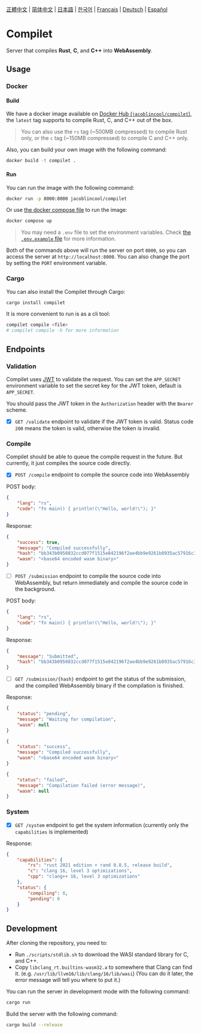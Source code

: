 <!-- ai18n [ignore] -->
[正體中文](translated/README.zh-TW.md) | [简体中文](translated/README.zh-CN.md) | [日本語](translated/README.ja.md) | [한국어](translated/README.ko.md) | [Français](translated/README.fr.md) | [Deutsch](translated/README.de.md) | [Español](translated/README.es.md)
<!-- /ai18n [ignore] -->

# Compilet

Server that compiles **Rust**, **C**, and **C++** into **WebAssembly**.

## Usage

### Docker

#### Build

We have a docker image available on [Docker Hub (`jacoblincool/compilet`)](https://hub.docker.com/r/jacoblincool/compilet), the `latest` tag supports to compile Rust, C, and C++ out of the box.

> You can also use the `rs` tag (~500MB compressed) to compile Rust only, or the `c` tag (~150MB compressed) to compile C and C++ only.

Also, you can build your own image with the following command:

```bash
docker build -t compilet .
```

#### Run

You can run the image with the following command:

```bash
docker run -p 8000:8000 jacoblincool/compilet
```

Or use [the docker compose file](./docker-compose.yml) to run the image:

```bash
docker compose up
```

> You may need a `.env` file to set the environment variables. Check [the `.env.example` file](./.env.example) for more information.

Both of the commands above will run the server on port `8000`, so you can access the server at `http://localhost:8000`. You can also change the port by setting the `PORT` environment variable.

### Cargo

You can also install the Compilet through Cargo:

```bash
cargo install compilet
```

It is more convenient to run is as a cli tool:

```bash
compilet compile <file>
# compilet compile -h for more information
```

## Endpoints

### Validation

Compilet uses [JWT](https://jwt.io/) to validate the request. You can set the `APP_SECRET` environment variable to set the secret key for the JWT token, default is `APP_SECRET`.

You should pass the JWT token in the `Authorization` header with the `Bearer` scheme.

- [x] `GET /validate` endpoint to validate if the JWT token is valid. Status code `200` means the token is valid, otherwise the token is invalid.

### Compile

Compilet should be able to queue the compile request in the future. But currently, it just compiles the source code directly.

- [x] `POST /compile` endpoint to compile the source code into WebAssembly

POST body:

```json
{
    "lang": "rs",
    "code": "fn main() { println!(\"Hello, world!\"); }"
}
```

Response:

```json
{
    "success": true,
    "message": "Compiled successfully",
    "hash": "bb343b0950832ccd077f1515e842196f2ae4bb9e9261b0935ac57916c3cf305d",
    "wasm": "<base64 encoded wasm binary>"
}
```

- [ ] `POST /submission` endpoint to compile the source code into WebAssembly, but return immediately and compile the source code in the background.

POST body:

```json
{
    "lang": "rs",
    "code": "fn main() { println!(\"Hello, world!\"); }"
}
```

Response:

```json
{
    "message": "Submitted",
    "hash": "bb343b0950832ccd077f1515e842196f2ae4bb9e9261b0935ac57916c3cf305d"
}
```

- [ ] `GET /submission/{hash}` endpoint to get the status of the submission, and the compiled WebAssembly binary if the compilation is finished.

Response:

```json
{
    "status": "pending",
    "message": "Waiting for compilation",
    "wasm": null
}
```

```json
{
    "status": "success",
    "message": "Compiled successfully",
    "wasm": "<base64 encoded wasm binary>"
}
```

```json
{
    "status": "failed",
    "message": "Compilation failed (error message)",
    "wasm": null
}
```

### System

- [x] `GET /system` endpoint to get the system information (currently only the `capabilities` is implemented)

Response:

```json
{
    "capabilities": {
        "rs": "rust 2021 edition + rand 0.8.5, release build",
        "c": "clang 16, level 3 optimizations",
        "cpp": "clang++ 16, level 3 optimizations"
    },
    "status": {
        "compiling": 0,
        "pending": 0
    }
}
```

## Development

After cloning the repository, you need to:

- Run `./scripts/stdlib.sh` to download the WASI standard library for C, and C++.
- Copy `libclang_rt.builtins-wasm32.a` to somewhere that Clang can find it. (e.g. `/usr/lib/llvm16/lib/clang/16/lib/wasi`) (You can do it later, the error message will tell you where to put it.)

You can run the server in development mode with the following command:

```bash
cargo run
```

Build the server with the following command:

```bash
cargo build --release
```
